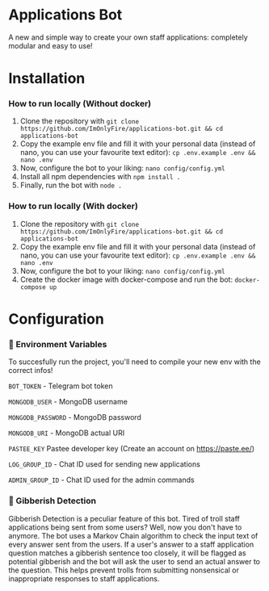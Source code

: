 # Applications Bot
A new and simple way to create your own staff applications: completely modular and easy to use! 

# Installation
### How to run locally (Without docker)

1. Clone the repository with `git clone https://github.com/ImOnlyFire/applications-bot.git && cd applications-bot`
2. Copy the example env file and fill it with your personal data (instead of nano, you can use your favourite text editor):  `cp .env.example .env && nano .env`
3. Now, configure the bot to your liking: `nano config/config.yml`
4. Install all npm dependencies with `npm install .`
5. Finally, run the bot with `node .`


### How to run locally (With docker)

1. Clone the repository with `git clone https://github.com/ImOnlyFire/applications-bot.git && cd applications-bot`
2. Copy the example env file and fill it with your personal data (instead of nano, you can use your favourite text editor):  `cp .env.example .env && nano .env`
3. Now, configure the bot to your liking: `nano config/config.yml`
4. Create the docker image with docker-compose and run the bot:  `docker-compose up`

# Configuration
### 📩 Environment Variables
To succesfully run the project, you'll need to compile your new env with the correct infos!

`BOT_TOKEN` - Telegram bot token

`MONGODB_USER` - MongoDB username

`MONGODB_PASSWORD` - MongoDB password

`MONGODB_URI` - MongoDB actual URI

`PASTEE_KEY` Pastee developer key (Create an account on https://paste.ee/)

`LOG_GROUP_ID` - Chat ID used for sending new applications

`ADMIN_GROUP_ID` - Chat ID used for the admin commands

### 🤬 Gibberish Detection
Gibberish Detection is a peculiar feature of this bot. Tired of troll staff applications being sent from some users? Well, now you don't have to anymore. The bot uses a Markov Chain algorithm to check the input text of every answer sent from the users. If a user's answer to a staff application question matches a gibberish sentence too closely, it will be flagged as potential gibberish and the bot will ask the user to send an actual answer to the question. This helps prevent trolls from submitting nonsensical or inappropriate responses to staff applications.
